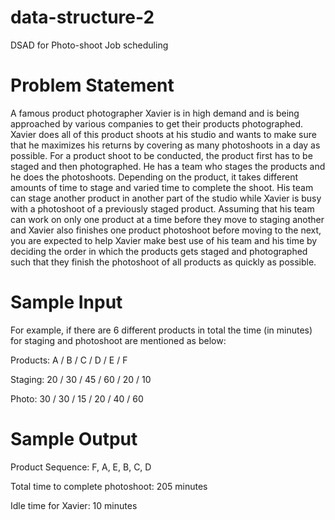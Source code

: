 # data-structure-2
DSAD for Photo-shoot Job scheduling

Problem Statement
===================================================
A famous product photographer Xavier is in high demand and is being approached by various companies to get their products photographed. Xavier does all of this product shoots at his studio and wants to make sure that he maximizes his returns by covering as many photoshoots in a day as possible. For a product shoot to be conducted, the product first has to be staged and then photographed. He has a team who stages the products and he does the photoshoots. Depending on the product, it takes different amounts of time to stage and varied time to complete the shoot. His team can stage another product in another part of the studio while Xavier is busy with a photoshoot of a previously staged product. Assuming that his team can work on only one product at a time before they move to staging another and Xavier also finishes one product photoshoot before moving to the next, you are expected to help Xavier make best use of his team and his time by deciding the order in which the products gets staged and photographed such that they finish the photoshoot of all products as quickly as possible.

Sample Input
===================================================
For example, if there are 6 different products in total the time (in minutes) for staging and photoshoot are mentioned as below:

Products: A / B / C / D / E / F

Staging: 20 / 30 / 45 / 60 / 20 / 10

Photo: 30 / 30 / 15 / 20 / 40 / 60


Sample Output
===================================================

Product Sequence: F, A, E, B, C, D

Total time to complete photoshoot: 205 minutes

Idle time for Xavier: 10 minutes
